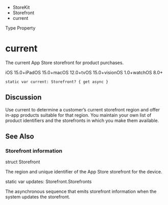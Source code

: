 

- StoreKit
- Storefront
-  current 

Type Property

# current

The current App Store storefront for product purchases.

iOS 15.0+iPadOS 15.0+macOS 12.0+tvOS 15.0+visionOS 1.0+watchOS 8.0+

``` source
static var current: Storefront? { get async }
```

## Discussion

Use current to determine a customer’s current storefront region and offer in-app products suitable for that region. You maintain your own list of product identifiers and the storefronts in which you make them available.

## See Also

### Storefront information

struct Storefront

The region and unique identifier of the App Store storefront for the device.

static var updates: Storefront.Storefronts

The asynchronous sequence that emits storefront information when the system updates the storefront.

